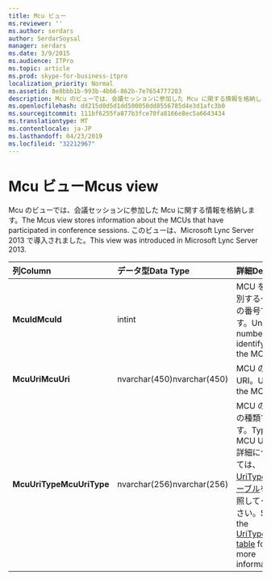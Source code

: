 ```yaml
---
title: Mcu ビュー
ms.reviewer: ''
ms.author: serdars
author: SerdarSoysal
manager: serdars
ms.date: 3/9/2015
ms.audience: ITPro
ms.topic: article
ms.prod: skype-for-business-itpro
localization_priority: Normal
ms.assetid: 8e8bbb1b-993b-4b66-862b-7e7654777203
description: Mcu のビューでは、会議セッションに参加した Mcu に関する情報を格納します。 このビューは、Microsoft Lync Server 2013 で導入されました。
ms.openlocfilehash: dd215d0d5d1dd500058dd8556785d4e3d1afc3b0
ms.sourcegitcommit: 111bf6255fa877b3fce70fa8166e8ec5a6643434
ms.translationtype: MT
ms.contentlocale: ja-JP
ms.lasthandoff: 04/23/2019
ms.locfileid: "32212967"
---
```

# <a name="mcus-view"></a><span data-ttu-id="d6770-104">Mcu ビュー</span><span class="sxs-lookup"><span data-stu-id="d6770-104">Mcus view</span></span>
 
<span data-ttu-id="d6770-105">Mcu のビューでは、会議セッションに参加した Mcu に関する情報を格納します。</span><span class="sxs-lookup"><span data-stu-id="d6770-105">The Mcus view stores information about the MCUs that have participated in conference sessions.</span></span> <span data-ttu-id="d6770-106">このビューは、Microsoft Lync Server 2013 で導入されました。</span><span class="sxs-lookup"><span data-stu-id="d6770-106">This view was introduced in Microsoft Lync Server 2013.</span></span>
  
|<span data-ttu-id="d6770-107">**列**</span><span class="sxs-lookup"><span data-stu-id="d6770-107">**Column**</span></span>|<span data-ttu-id="d6770-108">**データ型**</span><span class="sxs-lookup"><span data-stu-id="d6770-108">**Data Type**</span></span>|<span data-ttu-id="d6770-109">**詳細**</span><span class="sxs-lookup"><span data-stu-id="d6770-109">**Details**</span></span>|
|:-----|:-----|:-----|
|<span data-ttu-id="d6770-110">**McuId**</span><span class="sxs-lookup"><span data-stu-id="d6770-110">**McuId**</span></span> <br/> |<span data-ttu-id="d6770-111">int</span><span class="sxs-lookup"><span data-stu-id="d6770-111">int</span></span>  <br/> |<span data-ttu-id="d6770-112">MCU を識別する一意の番号です。</span><span class="sxs-lookup"><span data-stu-id="d6770-112">Unique number identifying the MCU.</span></span>  <br/> |
|<span data-ttu-id="d6770-113">**McuUri**</span><span class="sxs-lookup"><span data-stu-id="d6770-113">**McuUri**</span></span> <br/> |<span data-ttu-id="d6770-114">nvarchar(450)</span><span class="sxs-lookup"><span data-stu-id="d6770-114">nvarchar(450)</span></span>  <br/> |<span data-ttu-id="d6770-115">MCU の URI。</span><span class="sxs-lookup"><span data-stu-id="d6770-115">URI of the MCU.</span></span>  <br/> |
|<span data-ttu-id="d6770-116">**McuUriType**</span><span class="sxs-lookup"><span data-stu-id="d6770-116">**McuUriType**</span></span> <br/> |<span data-ttu-id="d6770-117">nvarchar(256)</span><span class="sxs-lookup"><span data-stu-id="d6770-117">nvarchar(256)</span></span>  <br/> |<span data-ttu-id="d6770-118">MCU の URI の種類です。</span><span class="sxs-lookup"><span data-stu-id="d6770-118">Type of MCU URI.</span></span> <span data-ttu-id="d6770-119">詳細については、 [UriTypes テーブル](uritypes.md)を参照してください。</span><span class="sxs-lookup"><span data-stu-id="d6770-119">See the [UriTypes table](uritypes.md) for more information.</span></span> <br/> |
   

